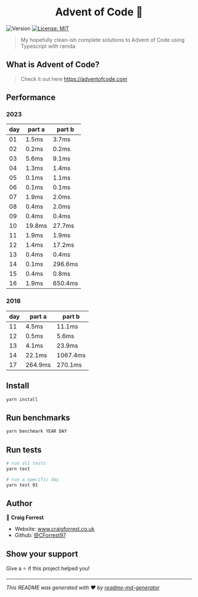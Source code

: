 <h1 align="center">Advent of Code 👋</h1>
<p>
  <img alt="Version" src="https://img.shields.io/badge/version-1.0.0-blue.svg?cacheSeconds=2592000" />
  <a href="#" target="_blank">
    <img alt="License: MIT" src="https://img.shields.io/badge/License-MIT-yellow.svg" />
  </a>
</p>

> My hopefully clean-ish complete solutions to Advent of Code using Typescript with ramda

## What is Advent of Code?

> Check it out here https://adventofcode.com

## Performance

### 2023

| day | part a | part b  |
| --- | ------ | ------- |
| 01  | 1.5ms  | 3.7ms   |
| 02  | 0.2ms  | 0.2ms   |
| 03  | 5.6ms  | 9.1ms   |
| 04  | 1.3ms  | 1.4ms   |
| 05  | 0.1ms  | 1.1ms   |
| 06  | 0.1ms  | 0.1ms   |
| 07  | 1.9ms  | 2.0ms   |
| 08  | 0.4ms  | 2.0ms   |
| 09  | 0.4ms  | 0.4ms   |
| 10  | 19.8ms | 27.7ms  |
| 11  | 1.9ms  | 1.9ms   |
| 12  | 1.4ms  | 17.2ms  |
| 13  | 0.4ms  | 0.4ms   |
| 14  | 0.1ms  | 296.6ms |
| 15  | 0.4ms  | 0.8ms   |
| 16  | 1.9ms  | 650.4ms |

### 2018

| day | part a  | part b   |
| --- | ------- | -------- |
| 11  | 4.5ms   | 11.1ms   |
| 12  | 0.5ms   | 5.6ms    |
| 13  | 4.1ms   | 23.9ms   |
| 14  | 22.1ms  | 1067.4ms |
| 17  | 264.9ms | 270.1ms  |

## Install

```sh
yarn install
```

## Run benchmarks

```sh
yarn benchmark YEAR DAY
```

## Run tests

```sh
# run all tests
yarn test

# run a specific day
yarn test 01
```

## Author

👤 **Craig Forrest**

- Website: www.craigforrest.co.uk
- Github: [@CForrest97](https://github.com/CForrest97)

## Show your support

Give a ⭐️ if this project helped you!

---

_This README was generated with ❤️ by [readme-md-generator](https://github.com/kefranabg/readme-md-generator)_
